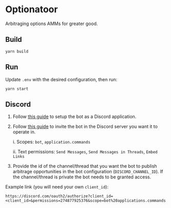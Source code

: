 # Optionatoor

Arbitraging options AMMs for greater good.

## Build

```
yarn build
```

## Run

Update `.env` with the desired configuration, then run:
```
yarn start
```

## Discord

1. Follow [this guide](https://discordjs.guide/preparations/setting-up-a-bot-application.html#creating-your-bot) to setup the bot as a Discord application.
2. Follow [this guide](https://discordjs.guide/preparations/adding-your-bot-to-servers.html#bot-invite-links) to invite the bot in the Discord server you want it to operate in.

    i. Scopes: `bot`, `application.commands`

    ii. Text permissions: `Send Messages`, `Send Messages in Threads`, `Embed Links`

3. Provide the id of the channel/thread that you want the bot to publish arbitrage opportunities in the bot configuration (`DISCORD_CHANNEL_ID`). If the channel/thread is private the bot needs to be granted access.

Example link (you will need your own `client_id`):

    https://discord.com/oauth2/authorize?client_id=<client_id>&permissions=274877925376&scope=bot%20applications.commands
